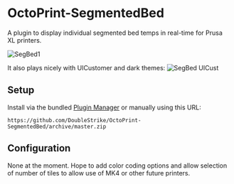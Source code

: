 # OctoPrint-SegmentedBed

A plugin to display individual segmented bed temps in real-time for Prusa XL printers.

![SegBed1](https://github.com/user-attachments/assets/6bb04314-4757-43cd-8cd4-a1732a97ff85)

It also plays nicely with UICustomer and dark themes:
![SegBed UICust](https://github.com/user-attachments/assets/32d3f6af-1d2e-49f4-acd5-21825cecc697)



## Setup

Install via the bundled [Plugin Manager](https://docs.octoprint.org/en/master/bundledplugins/pluginmanager.html)
or manually using this URL:

    https://github.com/DoubleStrike/OctoPrint-SegmentedBed/archive/master.zip

## Configuration

None at the moment. Hope to add color coding options and allow selection of number of tiles to allow use of MK4 or other future printers.
